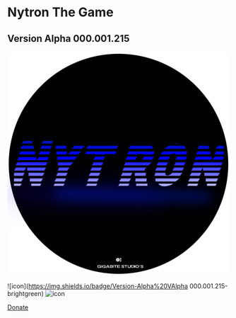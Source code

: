 # Nytron The Game



## Version Alpha 000.001.215
![Logo](https://github.com/OusmBlueNinja/Nytron/blob/main/assets/Nytron.png?raw=true)

![icon](https://img.shields.io/badge/Version-Alpha%20VAlpha 000.001.215-brightgreen) ![icon](https://img.shields.io/badge/Build-Up%20To%20Date-succes)
          
[Donate](https://www.paypal.com/donate/?hosted_button_id=BSZ4GPYGCKC28)

